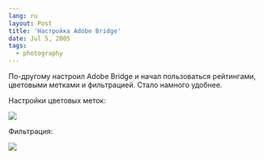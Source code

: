 ```yaml
---
lang: ru
layout: Post
title: 'Настройка Adobe Bridge'
date: Jul 5, 2005
tags:
  - photography
---
```


По-другому настроил Adobe Bridge и начал пользоваться рейтингами, цветовыми метками и фильтрацией. Стало намного удобнее.

Настройки цветовых меток:

![](/images/blog/bridge-settings-2.png)

Фильтрация:

![](/images/blog/bridge-filter.png)


